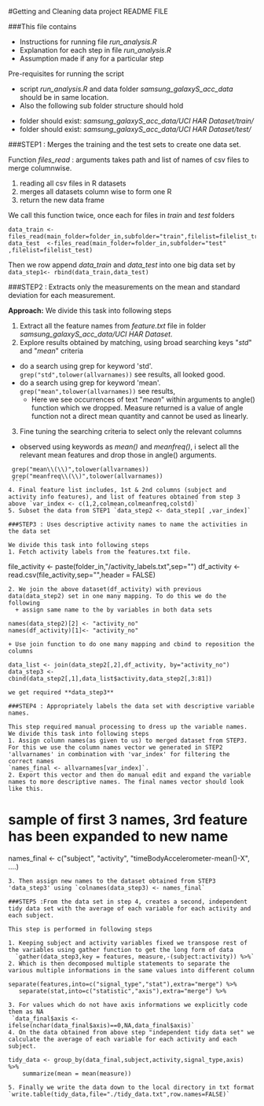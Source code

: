 #Getting and Cleaning data project README FILE

###This file contains 
* Instructions for running file _run_analysis.R_
* Explanation for each step in file _run_analysis.R_
* Assumption made if any for a particular step

Pre-requisites for running the script

* script _run_analysis.R_ and data folder _samsung_galaxyS_acc_data_ should be in same 
location. 
* Also the following sub folder structure should hold
 + folder should exist: _samsung_galaxyS_acc_data/UCI HAR Dataset/train/_
 + folder should exist: _samsung_galaxyS_acc_data/UCI HAR Dataset/test/_

###STEP1 : Merges the training and the test sets to create one data set.

Function *files_read* : arguments takes path and list of names of csv files to merge columnwise.
 1. reading all csv files in R datasets
 2. merges all datasets column wise to form one R
 3. return the new data frame

We call this function twice, once each for files in _train_ and _test_ folders
```
data_train <-files_read(main_folder=folder_in,subfolder="train",filelist=filelist_train)
data_test  <-files_read(main_folder=folder_in,subfolder="test" ,filelist=filelist_test)
```
Then we row append _data_train_ and _data_test_ into one big data set by `data_step1<- rbind(data_train,data_test)`

###STEP2 : Extracts only the measurements on the mean and standard deviation for each measurement.

**Approach:** We divide this task into following steps
 1. Extract all the feature names from _feature.txt_ file in folder *samsung_galaxyS_acc_data/UCI HAR Dataset*.
 2. Explore results obtained by matching, using broad searching keys "_std_" and "_mean_" criteria
   + do a search using grep for keyword 'std'. `grep("std",tolower(allvarnames))` see results, all looked good.
   + do a search using grep for keyword 'mean'. `grep("mean",tolower(allvarnames))` see results, 
     * Here we see occurrences of text "*mean*" within arguments to angle() function which we dropped. Measure returned is a value of angle function not 
a direct mean quantity and cannot be used as linearly. 
 3. Fine tuning the searching criteria to select only the relevant columns
   + observed using keywords as _mean()_ and _meanfreq()_, i select all the relevant mean features and drop those in angle() arguments. 
   ```
	grep("mean\\(\\)",tolower(allvarnames))
	grep("meanfreq\\(\\)",tolower(allvarnames))
	```
 4. Final feature list includes, 1st & 2nd columns (subject and activity info features), and list of features obtained from step 3 above `var_index <- c(1,2,colmean,colmeanfreq,colstd)`
 5. Subset the data from STEP1 `data_step2 <- data_step1[ ,var_index]`

###STEP3 : Uses descriptive activity names to name the activities in the data set

We divide this task into following steps
 1. Fetch activity labels from the features.txt file.
 
 ```
 file_activity <- paste(folder_in,"/activity_labels.txt",sep="")
 df_activity <- read.csv(file_activity,sep="",header = FALSE)
 ```
 2. We join the above dataset(df_activity) with previous data(data_step2) set in one many mapping. To do this we do the following
   + assign same name to the by variables in both data sets
   ``` 
    names(data_step2)[2] <- "activity_no"
    names(df_activity)[1]<- "activity_no"
   ```
   + Use join function to do one many mapping and cbind to reposition the columns
   ```
    data_list <- join(data_step2[,2],df_activity, by="activity_no")
    data_step3 <- cbind(data_step2[,1],data_list$activity,data_step2[,3:81])
   ```
we get required **data_step3**

###STEP4 : Appropriately labels the data set with descriptive variable names. 

This step required manual processing to dress up the variable names.
We divide this task into following steps
 1. Assign column names(as given to us) to merged dataset from STEP3. For this we use the column names vector we generated in STEP2 'allvarnames' in combination with 'var_index' for filtering the correct names
`names_final <- allvarnames[var_index]`. 
 2. Export this vector and then do manual edit and expand the variable names to more descriptive names. The final names vector should look like this.

  ```
  # sample of first 3 names, 3rd feature has been expanded to new name
  names_final <- c("subject",
  "activity",
  "timeBodyAccelerometer-mean()-X",
  ....)
  ```
 3. Then assign new names to the dataset obtained from STEP3 'data_step3' using `colnames(data_step3) <- names_final`

###STEP5 :From the data set in step 4, creates a second, independent tidy data set with the average of each variable for each activity and each subject.

This step is performed in following steps

 1. Keeping subject and activity variables fixed we transpose rest of the variables using gather function to get the long form of data
    `gather(data_step3,key = features, measure,-(subject:activity)) %>%`
 2. Which is then decomposed multiple statements to separate the various multiple informations in the same values into different column

   ```
	separate(features,into=c("signal_type","stat"),extra="merge") %>%
	   separate(stat,into=c("statistic","axis"),extra="merge") %>%
   ```
 3. For values which do not have axis informations we explicitly code them as NA
	`data_final$axis <- ifelse(nchar(data_final$axis)==0,NA,data_final$axis)`
 4. On the data obtained from above step "independent tidy data set" we calculate the average of each variable for each activity and each subject.

   ```
	tidy_data <- group_by(data_final,subject,activity,signal_type,axis) %>%
        summarize(mean = mean(measure))
   ```
 5. Finally we write the data down to the local directory in txt format
   `write.table(tidy_data,file="./tidy_data.txt",row.names=FALSE)`